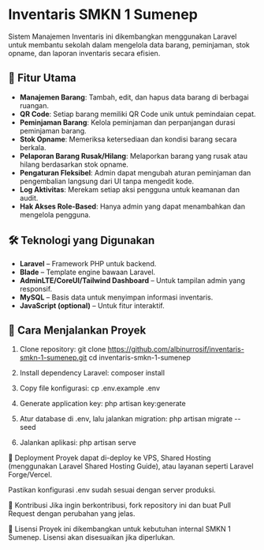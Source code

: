 # Inventaris SMKN 1 Sumenep

Sistem Manajemen Inventaris ini dikembangkan menggunakan Laravel untuk membantu sekolah dalam mengelola data barang, peminjaman, stok opname, dan laporan inventaris secara efisien.

## 📌 Fitur Utama

-   **Manajemen Barang**: Tambah, edit, dan hapus data barang di berbagai ruangan.
-   **QR Code**: Setiap barang memiliki QR Code unik untuk pemindaian cepat.
-   **Peminjaman Barang**: Kelola peminjaman dan perpanjangan durasi peminjaman barang.
-   **Stok Opname**: Memeriksa ketersediaan dan kondisi barang secara berkala.
-   **Pelaporan Barang Rusak/Hilang**: Melaporkan barang yang rusak atau hilang berdasarkan stok opname.
-   **Pengaturan Fleksibel**: Admin dapat mengubah aturan peminjaman dan pengembalian langsung dari UI tanpa mengedit kode.
-   **Log Aktivitas**: Merekam setiap aksi pengguna untuk keamanan dan audit.
-   **Hak Akses Role-Based**: Hanya admin yang dapat menambahkan dan mengelola pengguna.

## 🛠 Teknologi yang Digunakan

-   **Laravel** – Framework PHP untuk backend.
-   **Blade** – Template engine bawaan Laravel.
-   **AdminLTE/CoreUI/Tailwind Dashboard** – Untuk tampilan admin yang responsif.
-   **MySQL** – Basis data untuk menyimpan informasi inventaris.
-   **JavaScript (optional)** – Untuk fitur interaktif.

## 📖 Cara Menjalankan Proyek

1. Clone repository:
   git clone https://github.com/albinurrosif/inventaris-smkn-1-sumenep.git
   cd inventaris-smkn-1-sumenep

2. Install dependency Laravel:
   composer install

3. Copy file konfigurasi:
   cp .env.example .env

4. Generate application key:
   php artisan key:generate

5. Atur database di .env, lalu jalankan migration:
   php artisan migrate --seed

6. Jalankan aplikasi:
   php artisan serve

🚀 Deployment
Proyek dapat di-deploy ke VPS, Shared Hosting (menggunakan Laravel Shared Hosting Guide), atau layanan seperti Laravel Forge/Vercel.

Pastikan konfigurasi .env sudah sesuai dengan server produksi.

📌 Kontribusi
Jika ingin berkontribusi, fork repository ini dan buat Pull Request dengan perubahan yang jelas.

📜 Lisensi
Proyek ini dikembangkan untuk kebutuhan internal SMKN 1 Sumenep. Lisensi akan disesuaikan jika diperlukan.
